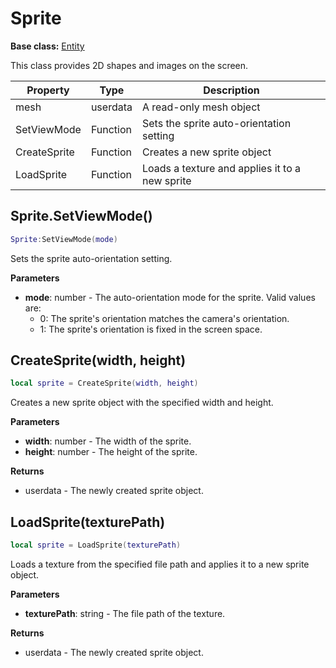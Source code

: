 # Sprite

**Base class:** [Entity](Entity.md)

This class provides 2D shapes and images on the screen.

| Property | Type | Description |
| --- | --- | --- |
| mesh | userdata | A read-only mesh object |
| SetViewMode | Function | Sets the sprite auto-orientation setting |
| CreateSprite | Function | Creates a new sprite object |
| LoadSprite | Function | Loads a texture and applies it to a new sprite |

## Sprite.SetViewMode()

```lua
Sprite:SetViewMode(mode)
```

Sets the sprite auto-orientation setting.

**Parameters**
- **mode**: number - The auto-orientation mode for the sprite. Valid values are:
  - 0: The sprite's orientation matches the camera's orientation.
  - 1: The sprite's orientation is fixed in the screen space.

## CreateSprite(width, height)

```lua
local sprite = CreateSprite(width, height)
```

Creates a new sprite object with the specified width and height.

**Parameters**
- **width**: number - The width of the sprite.
- **height**: number - The height of the sprite.

**Returns**
- userdata - The newly created sprite object.

## LoadSprite(texturePath)

```lua
local sprite = LoadSprite(texturePath)
```

Loads a texture from the specified file path and applies it to a new sprite object.

**Parameters**
- **texturePath**: string - The file path of the texture.

**Returns**
- userdata - The newly created sprite object.